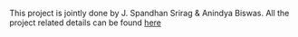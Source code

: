 This project is jointly done by J. Spandhan Srirag & Anindya Biswas. All the project related details can be found [here](https://github.com/AtomicAnindya/Inverted-Pendulum-Balance/blob/main/Inverted_Pendulum_Balancing_using_LQR%20(2).pdf)
